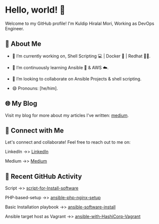 # Hello, world! 👋

Welcome to my GitHub profile! I'm Kuldip Hiralal Mori, Working as DevOps Engineer.

## 🚀 About Me

- 🔭 I’m currently working on, Shell Scripting 💻 | Docker 🐳 | Redhat 🔴🎩.

- 🌱 I’m continuously learning Ansible 🤖 & AWS ☁️.

- 👯 I’m looking to collaborate on Ansible Projects & shell scripting.

- 😄 Pronouns: [he/him].

## 🌐 My Blog

Visit my blog for more about my articles I've written: [medium](https://kuldipmori.medium.com).

## 🤝 Connect with Me

Let's connect and collaborate! Feel free to reach out to me on:

LinkedIn ->> [LinkedIn](https://in.linkedin.com/in/morikuldip37)

Medium ->> [Medium](https://kuldipmori.medium.com)

## 📢 Recent GitHub Activity

Script ->> [script-for-Install-software](https://github.com/kuldipmori/scripts-for-software-install.git)

PHP-based-setup ->> [ansible-php-nginx-setup](https://github.com/vcian/ansible-php-nginx-setup)

Basic Installation playbook ->> [ansible-software-install](https://github.com/kuldipmori/ansible-software-install)

Ansible target host as Vagrant ->> [ansible-with-HashiCorp-Vagrant](https://github.com/kuldipmori/ansible-with-vagrant.git)
